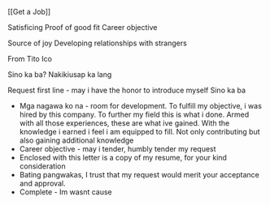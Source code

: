[[Get a Job]]

Satisficing
Proof of good fit
Career objective

Source of joy
Developing relationships with strangers

From Tito Ico

Sino ka ba?
Nakikiusap ka lang

Request first line - may i have the honor to introduce myself
Sino ka ba

- Mga nagawa ko na - room for development. To fulfill my objective, i was hired by this company. To further my field this is what i done. Armed with all those experiences, these are what ive gained. With the knowledge i earned i feel i am equipped to fill. Not only contributing but also gaining additional knowledge
- Career objective - may i tender, humbly tender my request
- Enclosed with this letter is a copy of my resume, for your kind consideration
- Bating pangwakas, I trust that my request would merit your acceptance and approval.
- Complete - Im wasnt cause
